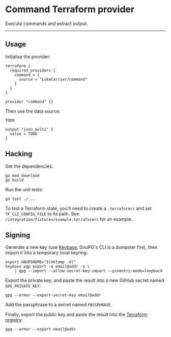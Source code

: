 # Command Terraform provider

Execute commands and extract output.

---

## Usage

Initialise the provider:

```hcl
terraform {
  required_providers {
    command = {
      source = "LukeCarrier/command"
    }
  }
}

provider "command" {}
```

Then use the data source:

```hcl
TODO

output "json_multi" {
  value = TODO
}
```

## Hacking

Get the dependencies:

```console
go mod download
go build
```

Run the unit tests:

```console
go test ./...
```

To test a Terraform state, you'll need to create a `.terraformrc` and set `TF_CLI_CONFIG_FILE` to its path. See `/integration/fixtures/example.terraformrc` for an example.

## Signing

Generate a new key (use [Keybase](https://keybase.io/), GnuPG's CLI is a dumpster fire), then import it into a temporary local keyring:

```console
export GNUPGHOME="$(mktemp -d)"
keybase pgp export -q email@addr -s \
    | gpg --import --allow-secret-key-import --pinentry-mode=loopback
```

Export the private key, and paste the result into a new GitHub secret named `GPG_PRIVATE_KEY`:

```console
gpg --armor --export-secret-key email@addr
```

Add the passphrase to a secret named `PASSPHRASE`.

Finally, export the public key and paste the result into the [Terraform registry](https://registry.terraform.io/settings/gpg-keys):

```console
gpg --armor --export email@addr
```

